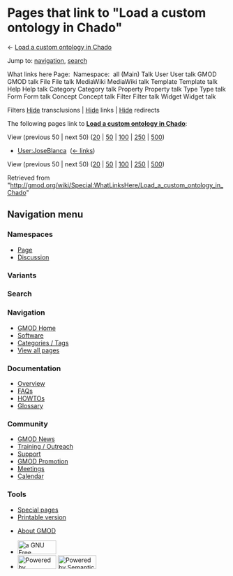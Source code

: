 <div id="mw-page-base" class="noprint">

</div>

<div id="mw-head-base" class="noprint">

</div>

<div id="content" class="mw-body" role="main">

<span id="top"></span>

<div id="mw-js-message" style="display:none;">

</div>



# <span dir="auto">Pages that link to "Load a custom ontology in Chado"</span>

<div id="bodyContent">

<div id="contentSub">

← [Load a custom ontology in
Chado](/wiki/Load_a_custom_ontology_in_Chado "Load a custom ontology in Chado")

</div>

<div id="jump-to-nav" class="mw-jump">

Jump to: [navigation](#mw-navigation), [search](#p-search)

</div>

<div id="mw-content-text">

What links here Page:  Namespace:  all (Main) Talk User User talk GMOD
GMOD talk File File talk MediaWiki MediaWiki talk Template Template talk
Help Help talk Category Category talk Property Property talk Type Type
talk Form Form talk Concept Concept talk Filter Filter talk Widget
Widget talk

Filters
[Hide](/mediawiki/index.php?title=Special:WhatLinksHere/Load_a_custom_ontology_in_Chado&hidetrans=1 "Special:WhatLinksHere/Load a custom ontology in Chado")
transclusions \|
[Hide](/mediawiki/index.php?title=Special:WhatLinksHere/Load_a_custom_ontology_in_Chado&hidelinks=1 "Special:WhatLinksHere/Load a custom ontology in Chado")
links \|
[Hide](/mediawiki/index.php?title=Special:WhatLinksHere/Load_a_custom_ontology_in_Chado&hideredirs=1 "Special:WhatLinksHere/Load a custom ontology in Chado")
redirects

The following pages link to **[Load a custom ontology in
Chado](/wiki/Load_a_custom_ontology_in_Chado "Load a custom ontology in Chado")**:

View (previous 50 \| next 50)
([20](/mediawiki/index.php?title=Special:WhatLinksHere/Load_a_custom_ontology_in_Chado&limit=20 "Special:WhatLinksHere/Load a custom ontology in Chado")
\|
[50](/mediawiki/index.php?title=Special:WhatLinksHere/Load_a_custom_ontology_in_Chado&limit=50 "Special:WhatLinksHere/Load a custom ontology in Chado")
\|
[100](/mediawiki/index.php?title=Special:WhatLinksHere/Load_a_custom_ontology_in_Chado&limit=100 "Special:WhatLinksHere/Load a custom ontology in Chado")
\|
[250](/mediawiki/index.php?title=Special:WhatLinksHere/Load_a_custom_ontology_in_Chado&limit=250 "Special:WhatLinksHere/Load a custom ontology in Chado")
\|
[500](/mediawiki/index.php?title=Special:WhatLinksHere/Load_a_custom_ontology_in_Chado&limit=500 "Special:WhatLinksHere/Load a custom ontology in Chado"))

- [User:JoseBlanca](/wiki/User:JoseBlanca "User:JoseBlanca") ‎
  <span class="mw-whatlinkshere-tools">([←
  links](/mediawiki/index.php?title=Special:WhatLinksHere&target=User%3AJoseBlanca "Special:WhatLinksHere"))</span>

View (previous 50 \| next 50)
([20](/mediawiki/index.php?title=Special:WhatLinksHere/Load_a_custom_ontology_in_Chado&limit=20 "Special:WhatLinksHere/Load a custom ontology in Chado")
\|
[50](/mediawiki/index.php?title=Special:WhatLinksHere/Load_a_custom_ontology_in_Chado&limit=50 "Special:WhatLinksHere/Load a custom ontology in Chado")
\|
[100](/mediawiki/index.php?title=Special:WhatLinksHere/Load_a_custom_ontology_in_Chado&limit=100 "Special:WhatLinksHere/Load a custom ontology in Chado")
\|
[250](/mediawiki/index.php?title=Special:WhatLinksHere/Load_a_custom_ontology_in_Chado&limit=250 "Special:WhatLinksHere/Load a custom ontology in Chado")
\|
[500](/mediawiki/index.php?title=Special:WhatLinksHere/Load_a_custom_ontology_in_Chado&limit=500 "Special:WhatLinksHere/Load a custom ontology in Chado"))

</div>

<div class="printfooter">

Retrieved from
"<http://gmod.org/wiki/Special:WhatLinksHere/Load_a_custom_ontology_in_Chado>"

</div>

<div id="catlinks" class="catlinks catlinks-allhidden">

</div>

<div class="visualClear">

</div>

</div>

</div>

<div id="mw-navigation">

## Navigation menu

<div id="mw-head">



<div id="left-navigation">

<div id="p-namespaces" class="vectorTabs" role="navigation"
aria-labelledby="p-namespaces-label">

### Namespaces

- <span id="ca-nstab-main"><a href="/wiki/Load_a_custom_ontology_in_Chado" accesskey="c"
  title="View the content page [c]">Page</a></span>
- <span id="ca-talk"><a
  href="/mediawiki/index.php?title=Talk:Load_a_custom_ontology_in_Chado&amp;action=edit&amp;redlink=1"
  accesskey="t"
  title="Discussion about the content page [t]">Discussion</a></span>

</div>

<div id="p-variants" class="vectorMenu emptyPortlet" role="navigation"
aria-labelledby="p-variants-label">

### 

### Variants[](#)

<div class="menu">

</div>

</div>

</div>

<div id="right-navigation">





</div>

<div id="p-search" role="search">

### Search

<div id="simpleSearch">

</div>

</div>

</div>

</div>

<div id="mw-panel">

<div id="p-logo" role="banner">

<a href="/wiki/Main_Page"
style="background-image: url(http://gmod.org/images/GMOD-cogs.png);"
title="Visit the main page"></a>

</div>

<div id="p-Navigation" class="portal" role="navigation"
aria-labelledby="p-Navigation-label">

### Navigation

<div class="body">

- <span id="n-GMOD-Home">[GMOD Home](/wiki/Main_Page)</span>
- <span id="n-Software">[Software](/wiki/GMOD_Components)</span>
- <span id="n-Categories-.2F-Tags">[Categories /
  Tags](/wiki/Categories)</span>
- <span id="n-View-all-pages">[View all
  pages](/wiki/Special:AllPages)</span>

</div>

</div>

<div id="p-Documentation" class="portal" role="navigation"
aria-labelledby="p-Documentation-label">

### Documentation

<div class="body">

- <span id="n-Overview">[Overview](/wiki/Overview)</span>
- <span id="n-FAQs">[FAQs](/wiki/Category:FAQ)</span>
- <span id="n-HOWTOs">[HOWTOs](/wiki/Category:HOWTO)</span>
- <span id="n-Glossary">[Glossary](/wiki/Glossary)</span>

</div>

</div>

<div id="p-Community" class="portal" role="navigation"
aria-labelledby="p-Community-label">

### Community

<div class="body">

- <span id="n-GMOD-News">[GMOD News](/wiki/GMOD_News)</span>
- <span id="n-Training-.2F-Outreach">[Training /
  Outreach](/wiki/Training_and_Outreach)</span>
- <span id="n-Support">[Support](/wiki/Support)</span>
- <span id="n-GMOD-Promotion">[GMOD
  Promotion](/wiki/GMOD_Promotion)</span>
- <span id="n-Meetings">[Meetings](/wiki/Meetings)</span>
- <span id="n-Calendar">[Calendar](/wiki/Calendar)</span>

</div>

</div>

<div id="p-tb" class="portal" role="navigation"
aria-labelledby="p-tb-label">

### Tools

<div class="body">

- <span id="t-specialpages"><a href="/wiki/Special:SpecialPages" accesskey="q"
  title="A list of all special pages [q]">Special pages</a></span>
- <span id="t-print"><a
  href="/mediawiki/index.php?title=Special:WhatLinksHere/Load_a_custom_ontology_in_Chado&amp;printable=yes"
  rel="alternate" accesskey="p"
  title="Printable version of this page [p]">Printable version</a></span>

</div>

</div>

</div>

</div>

<div id="footer" role="contentinfo">

- <span id="footer-places-about">[About
  GMOD](/wiki/GMOD:About "GMOD:About")</span>

<!-- -->

- <span id="footer-copyrightico">[<img src="http://www.gnu.org/graphics/gfdl-logo-small.png" width="88"
  height="31" alt="a GNU Free Documentation License" />](http://www.gnu.org/licenses/fdl-1.3.html)</span>
- <span id="footer-poweredbyico">[<img src="/mediawiki/skins/common/images/poweredby_mediawiki_88x31.png"
  width="88" height="31" alt="Powered by MediaWiki" />](//www.mediawiki.org/)
  [<img
  src="/mediawiki/extensions/SemanticMediaWiki/includes/../resources/images/smw_button.png"
  width="88" height="31" alt="Powered by Semantic MediaWiki" />](https://www.semantic-mediawiki.org/wiki/Semantic_MediaWiki)</span>

<div style="clear:both">

</div>

</div>
